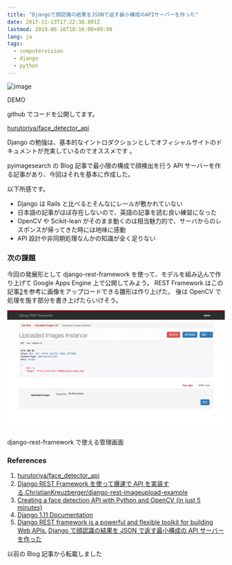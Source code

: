 ```yaml
---
title: "Djangoで顔認識の結果をJSONで返す最小構成のAPIサーバーを作った"
date: 2017-11-13T17:22:38.891Z
lastmod: 2019-06-16T18:16:00+09:00
lang: ja
tags:
  - computervision
  - django
  - python
---
```


![image](/posts/2017-11-13/images/1.gif)

DEMO

github でコードを公開してます。

[hurutoriya/face_detector_api](https://github.com/hurutoriya/face_detector_api)

Django の勉強は、基本的なイントロダクションとしてオフィシャルサイトのドキュメントが充実しているのでオススメです 。

pyimagesearch の Blog 記事で最小限の構成で顔検出を行う API サーバーを作る記事があり、今回はそれを基本に作成した。

以下所感です。

- Django は Rails と比べるとそんなにレールが敷かれていない
- 日本語の記事がほぼ存在しないので、英語の記事を読む良い練習になった
- OpenCV や Scikit-lean がそのまま動くのは相当魅力的で、サーバからのレスポンスが帰ってきた時には地味に感動
- API 設計や非同期処理なんかの知識が全く足りない

### 次の課題

今回の発展形として django-rest-framework を使って、モデルを組み込んで作り上げて Google Apps Engine 上で公開してみよう。 REST Framework はこの記事[2](https://hurutoriya.github.io/blog/django-start.html#fn-django_rest_article)を参考に画像をアップロードできる雛形は作り上げた。 後は OpenCV で処理を施す部分を書き上げたらいけそう。

![image](/posts/2017-11-13/images/2.png)

django-rest-framework で使える管理画面

### References

1.  [hurutoriya/face_detector_api](https://github.com/hurutoriya/face_detector_api)
2.  [Django REST Framework を使って爆速で API を実装する](http://qiita.com/kimihiro_n/items/86e0a9e619720e57ecd8),[ChristianKreuzberger/django-rest-imageupload-example](https://github.com/ChristianKreuzberger/django-rest-imageupload-example/tree/master/tutorial)
3.  [Creating a face detection API with Python and OpenCV (in just 5 minutes)](http://www.pyimagesearch.com/2015/05/11/creating-a-face-detection-api-with-python-and-opencv-in-just-5-minutes/)
4.  [Django 1.11 Documentation](https://docs.djangoproject.com/ja/1.11/intro/)
5.  [Django REST framework is a powerful and flexible toolkit for building Web APIs.](http://www.django-rest-framework.org/)
    [Django で顔認識の結果を JSON で返す最小構成の API サーバーを作った](https://hurutoriya.github.io/blog/django-start.html)

以前の Blog 記事から転載しました
